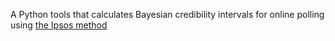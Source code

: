 A Python tools that calculates Bayesian credibility intervals for online polling using [the Ipsos method](https://www.ipsos.com/sites/default/files/2017-03/IpsosPA_CredibilityIntervals.pdf)
